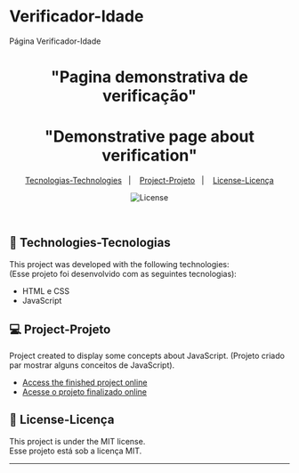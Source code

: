 # Verificador-Idade
Página Verificador-Idade

<h1 align="center"> "Pagina demonstrativa de verificação" </h1>
<h1 align="center"> "Demonstrative page about verification" </h1>


<p align="center">
  <a href="#-technologies-tecnologias">Tecnologias-Technologies</a>&nbsp;&nbsp;&nbsp;|&nbsp;&nbsp;&nbsp;
  <a href="#-project-projeto">Project-Projeto</a>&nbsp;&nbsp;&nbsp;|&nbsp;&nbsp;&nbsp;
  <a href="#memo-license-licença">License-Licença</a>
</p>
<p align="center">
  <img alt="License" src="https://img.shields.io/static/v1?label=license&message=MIT&color=49AA26&labelColor=000000">
</p>

<br>


## 🚀 Technologies-Tecnologias

This project was developed with the following technologies:<br>
(Esse projeto foi desenvolvido com as seguintes tecnologias):

- HTML e CSS
- JavaScript

## 💻 Project-Projeto

Project created to display some concepts about JavaScript.
(Projeto criado par mostrar alguns conceitos de JavaScript).


- [Access the finished project online](https://alanovictor.github.io/Verificador-Idade/)<br>
- [Acesse o projeto finalizado online](https://alanovictor.github.io/Verificador-Idade/)



## :memo: License-Licença

This project is under the MIT license.<br>
Esse projeto está sob a licença MIT.

---

